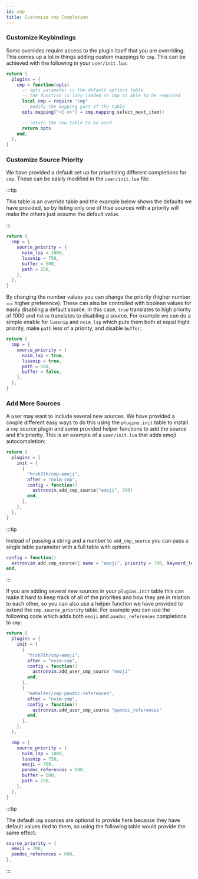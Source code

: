 ```yaml
---
id: cmp
title: Customize cmp Completion
---
```


### Customize Keybindings

Some overrides require access to the plugin itself that you are overriding. This comes up a lot in things adding custom mappings to `cmp`. This can be achieved with the following in your `user/init.lua`:

```lua
return {
  plugins = {
    cmp = function(opts)
      -- opts parameter is the default options table
      -- the function is lazy loaded so cmp is able to be required
      local cmp = require "cmp"
      -- modify the mapping part of the table
      opts.mapping["<C-x>"] = cmp.mapping.select_next_item()

      -- return the new table to be used
      return opts
    end,
  },
}
```

### Customize Source Priority

We have provided a default set up for prioritizing different completions for `cmp`. These can be easily modified in the `user/init.lua` file:

:::tip

This table is an override table and the example below shows the defaults we have provided, so by listing only one of thse sources with a priority will make the others just assume the default value.

:::

```lua
return {
  cmp = {
    source_priority = {
      nvim_lsp = 1000,
      luasnip = 750,
      buffer = 500,
      path = 250,
    },
  },
}
```

By changing the number values you can change the priority (higher number == higher preference). These can also be controlled with boolean values for easily disabling a default source. In this case, `true` translates to high priority of 1000 and `false` translates to disabling a source. For example we can do a simple enable for `luasnip` and `nvim_lsp` which puts them both at equal hight priority, make `path` less of a priority, and disable `buffer`:

```lua
return {
  cmp = {
    source_priority = {
      nvim_lsp = true,
      luasnip = true,
      path = 500,
      buffer = false,
    },
  },
}
```

### Add More Sources

A user may want to include several new sources. We have provided a couple different easy ways to do this using the `plugins.init` table to install a `cmp` source plugin and some provided helper functions to add the source and it's priority. This is an example of a `user/init.lua` that adds emoji autocompletion:

```lua
return {
  plugins = {
    init = {
      {
        "hrsh7th/cmp-emoji",
        after = "nvim-cmp",
        config = function()
          astronvim.add_cmp_source("emoji", 700)
        end,
      },
    },
  },
}
```

:::tip

Instead of passing a string and a number to `add_cmp_source` you can pass a single table parameter with a full table with options

```lua
config = function()
  astronvim.add_cmp_source({ name = "emoji", priority = 700, keyword_length = 2, max_item_count = 7 })
end,
```

:::

If you are adding several new sources in your `plugins.init` table this can make it hard to keep track of all of the priorities and how they are in relation to each other, so you can also use a helper function we have provided to extend the `cmp.source_priority` table. For example you can use the following code which adds both `emoji` and `pandoc_references` completions to `cmp`:

```lua
return {
  plugins = {
    init = {
      {
        "hrsh7th/cmp-emoji",
        after = "nvim-cmp",
        config = function()
          astronvim.add_user_cmp_source "emoji"
        end,
      },
      {
        "mehalter/cmp-pandoc-references",
        after = "nvim-cmp",
        config = function()
          astronvim.add_user_cmp_source "pandoc_references"
        end,
      },
    },
  },

  cmp = {
    source_priority = {
      nvim_lsp = 1000,
      luasnip = 750,
      emoji = 700,
      pandoc_references = 600,
      buffer = 500,
      path = 250,
    },
  },
}
```

:::tip

The default `cmp` sources are optional to provide here because they have default values tied to them, so using the following table would provide the same effect:

```lua
source_priority = {
  emoji = 700,
  pandoc_references = 600,
},
```

:::
